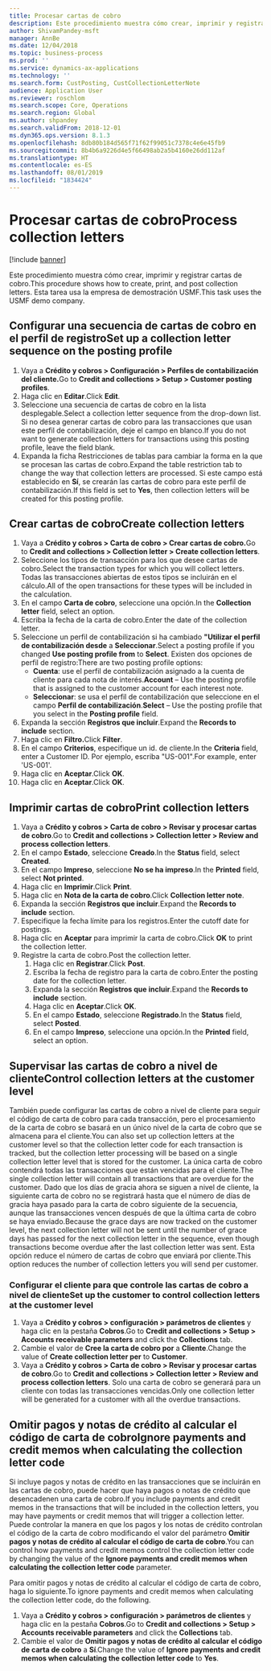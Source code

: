 ```yaml
---
title: Procesar cartas de cobro
description: Este procedimiento muestra cómo crear, imprimir y registrar cartas de cobro.
author: ShivamPandey-msft
manager: AnnBe
ms.date: 12/04/2018
ms.topic: business-process
ms.prod: ''
ms.service: dynamics-ax-applications
ms.technology: ''
ms.search.form: CustPosting, CustCollectionLetterNote
audience: Application User
ms.reviewer: roschlom
ms.search.scope: Core, Operations
ms.search.region: Global
ms.author: shpandey
ms.search.validFrom: 2018-12-01
ms.dyn365.ops.version: 8.1.3
ms.openlocfilehash: 8db80b184d565f71f62f99051c7378c4e6e45fb9
ms.sourcegitcommit: 8b4b6a9226d4e5f66498ab2a5b4160e26dd112af
ms.translationtype: HT
ms.contentlocale: es-ES
ms.lasthandoff: 08/01/2019
ms.locfileid: "1834424"
---
```

# <a name="process-collection-letters"></a><span data-ttu-id="596e6-103">Procesar cartas de cobro</span><span class="sxs-lookup"><span data-stu-id="596e6-103">Process collection letters</span></span>

[!include [banner](../../includes/banner.md)]

<span data-ttu-id="596e6-104">Este procedimiento muestra cómo crear, imprimir y registrar cartas de cobro.</span><span class="sxs-lookup"><span data-stu-id="596e6-104">This procedure shows how to create, print, and post collection letters.</span></span> <span data-ttu-id="596e6-105">Esta tarea usa la empresa de demostración USMF.</span><span class="sxs-lookup"><span data-stu-id="596e6-105">This task uses the USMF demo company.</span></span>

## <a name="set-up-a-collection-letter-sequence-on-the-posting-profile"></a><span data-ttu-id="596e6-106">Configurar una secuencia de cartas de cobro en el perfil de registro</span><span class="sxs-lookup"><span data-stu-id="596e6-106">Set up a collection letter sequence on the posting profile</span></span>
1. <span data-ttu-id="596e6-107">Vaya a **Crédito y cobros > Configuración > Perfiles de contabilización del cliente.**</span><span class="sxs-lookup"><span data-stu-id="596e6-107">Go to **Credit and collections > Setup > Customer posting profiles**.</span></span>
2. <span data-ttu-id="596e6-108">Haga clic en **Editar**.</span><span class="sxs-lookup"><span data-stu-id="596e6-108">Click **Edit**.</span></span>
3. <span data-ttu-id="596e6-109">Seleccione una secuencia de cartas de cobro en la lista desplegable.</span><span class="sxs-lookup"><span data-stu-id="596e6-109">Select a collection letter sequence from the drop-down list.</span></span> <span data-ttu-id="596e6-110">Si no desea generar cartas de cobro para las transacciones que usan este perfil de contabilización, deje el campo en blanco.</span><span class="sxs-lookup"><span data-stu-id="596e6-110">If you do not want to generate collection letters for transactions using this posting profile, leave the field blank.</span></span>  
4. <span data-ttu-id="596e6-111">Expanda la ficha Restricciones de tablas para cambiar la forma en la que se procesan las cartas de cobro.</span><span class="sxs-lookup"><span data-stu-id="596e6-111">Expand the table restriction tab to change the way that collection letters are processed.</span></span> <span data-ttu-id="596e6-112">Si este campo está establecido en **Sí**, se crearán las cartas de cobro para este perfil de contabilización.</span><span class="sxs-lookup"><span data-stu-id="596e6-112">If this field is set to **Yes**, then collection letters will be created for this posting profile.</span></span>  

## <a name="create-collection-letters"></a><span data-ttu-id="596e6-113">Crear cartas de cobro</span><span class="sxs-lookup"><span data-stu-id="596e6-113">Create collection letters</span></span>
1. <span data-ttu-id="596e6-114">Vaya a **Crédito y cobros > Carta de cobro > Crear cartas de cobro.**</span><span class="sxs-lookup"><span data-stu-id="596e6-114">Go to **Credit and collections > Collection letter > Create collection letters**.</span></span>
2. <span data-ttu-id="596e6-115">Seleccione los tipos de transacción para los que desee cartas de cobro.</span><span class="sxs-lookup"><span data-stu-id="596e6-115">Select the transaction types for which you will collect letters.</span></span> <span data-ttu-id="596e6-116">Todas las transacciones abiertas de estos tipos se incluirán en el cálculo.</span><span class="sxs-lookup"><span data-stu-id="596e6-116">All of the open transactions for these types will be included in the calculation.</span></span>  
2. <span data-ttu-id="596e6-117">En el campo **Carta de cobro**, seleccione una opción.</span><span class="sxs-lookup"><span data-stu-id="596e6-117">In the **Collection letter** field, select an option.</span></span>
3. <span data-ttu-id="596e6-118">Escriba la fecha de la carta de cobro.</span><span class="sxs-lookup"><span data-stu-id="596e6-118">Enter the date of the collection letter.</span></span>
4. <span data-ttu-id="596e6-119">Seleccione un perfil de contabilización si ha cambiado **"Utilizar el perfil de contabilización desde** a **Seleccionar**.</span><span class="sxs-lookup"><span data-stu-id="596e6-119">Select a posting profile if you changed **Use posting profile from** to **Select**.</span></span> <span data-ttu-id="596e6-120">Existen dos opciones de perfil de registro:</span><span class="sxs-lookup"><span data-stu-id="596e6-120">There are two posting profile options:</span></span>   
   - <span data-ttu-id="596e6-121">**Cuenta**: use el perfil de contabilización asignado a la cuenta de cliente para cada nota de interés.</span><span class="sxs-lookup"><span data-stu-id="596e6-121">**Account** – Use the posting profile that is assigned to the customer account for each interest note.</span></span>   
   - <span data-ttu-id="596e6-122">**Seleccionar**: se usa el perfil de contabilización que seleccione en el campo **Perfil de contabilización**.</span><span class="sxs-lookup"><span data-stu-id="596e6-122">**Select** – Use the posting profile that you select in the **Posting profile** field.</span></span>  
5. <span data-ttu-id="596e6-123">Expanda la sección **Registros que incluir**.</span><span class="sxs-lookup"><span data-stu-id="596e6-123">Expand the **Records to include** section.</span></span>
6. <span data-ttu-id="596e6-124">Haga clic en **Filtro.**</span><span class="sxs-lookup"><span data-stu-id="596e6-124">Click **Filter**.</span></span>
7. <span data-ttu-id="596e6-125">En el campo **Criterios**, especifique un id. de cliente.</span><span class="sxs-lookup"><span data-stu-id="596e6-125">In the **Criteria** field, enter a Customer ID.</span></span> <span data-ttu-id="596e6-126">Por ejemplo, escriba "US-001".</span><span class="sxs-lookup"><span data-stu-id="596e6-126">For example, enter 'US-001'.</span></span>
8. <span data-ttu-id="596e6-127">Haga clic en **Aceptar**.</span><span class="sxs-lookup"><span data-stu-id="596e6-127">Click **OK**.</span></span>
9. <span data-ttu-id="596e6-128">Haga clic en **Aceptar**.</span><span class="sxs-lookup"><span data-stu-id="596e6-128">Click **OK**.</span></span>

## <a name="print-collection-letters"></a><span data-ttu-id="596e6-129">Imprimir cartas de cobro</span><span class="sxs-lookup"><span data-stu-id="596e6-129">Print collection letters</span></span>
1. <span data-ttu-id="596e6-130">Vaya a **Crédito y cobros > Carta de cobro > Revisar y procesar cartas de cobro**.</span><span class="sxs-lookup"><span data-stu-id="596e6-130">Go to **Credit and collections > Collection letter > Review and process collection letters**.</span></span>
2. <span data-ttu-id="596e6-131">En el campo **Estado**, seleccione **Creado**.</span><span class="sxs-lookup"><span data-stu-id="596e6-131">In the **Status** field, select **Created**.</span></span>
3. <span data-ttu-id="596e6-132">En el campo **Impreso**, seleccione **No se ha impreso**.</span><span class="sxs-lookup"><span data-stu-id="596e6-132">In the **Printed** field, select **Not printed**.</span></span>
4. <span data-ttu-id="596e6-133">Haga clic en **Imprimir**.</span><span class="sxs-lookup"><span data-stu-id="596e6-133">Click **Print**.</span></span>
5. <span data-ttu-id="596e6-134">Haga clic en **Nota de la carta de cobro**.</span><span class="sxs-lookup"><span data-stu-id="596e6-134">Click **Collection letter note**.</span></span>
6. <span data-ttu-id="596e6-135">Expanda la sección **Registros que incluir**.</span><span class="sxs-lookup"><span data-stu-id="596e6-135">Expand the **Records to include** section.</span></span>
7. <span data-ttu-id="596e6-136">Especifique la fecha límite para los registros.</span><span class="sxs-lookup"><span data-stu-id="596e6-136">Enter the cutoff date for postings.</span></span>
8. <span data-ttu-id="596e6-137">Haga clic en **Aceptar** para imprimir la carta de cobro.</span><span class="sxs-lookup"><span data-stu-id="596e6-137">Click **OK** to print the collection letter.</span></span>
9. <span data-ttu-id="596e6-138">Registre la carta de cobro.</span><span class="sxs-lookup"><span data-stu-id="596e6-138">Post the collection letter.</span></span>
   1. <span data-ttu-id="596e6-139">Haga clic en **Registrar**.</span><span class="sxs-lookup"><span data-stu-id="596e6-139">Click **Post**.</span></span>
   2. <span data-ttu-id="596e6-140">Escriba la fecha de registro para la carta de cobro.</span><span class="sxs-lookup"><span data-stu-id="596e6-140">Enter the posting date for the collection letter.</span></span>
   3. <span data-ttu-id="596e6-141">Expanda la sección **Registros que incluir**.</span><span class="sxs-lookup"><span data-stu-id="596e6-141">Expand the **Records to include** section.</span></span>
   4. <span data-ttu-id="596e6-142">Haga clic en **Aceptar**.</span><span class="sxs-lookup"><span data-stu-id="596e6-142">Click **OK**.</span></span>
   5. <span data-ttu-id="596e6-143">En el campo **Estado**, seleccione **Registrado**.</span><span class="sxs-lookup"><span data-stu-id="596e6-143">In the **Status** field, select **Posted**.</span></span>
   6. <span data-ttu-id="596e6-144">En el campo **Impreso**, seleccione una opción.</span><span class="sxs-lookup"><span data-stu-id="596e6-144">In the **Printed** field, select an option.</span></span>

## <a name="control-collection-letters-at-the-customer-level"></a><span data-ttu-id="596e6-145">Supervisar las cartas de cobro a nivel de cliente</span><span class="sxs-lookup"><span data-stu-id="596e6-145">Control collection letters at the customer level</span></span>
<span data-ttu-id="596e6-146">También puede configurar las cartas de cobro a nivel de cliente para seguir el código de carta de cobro para cada transacción, pero el procesamiento de la carta de cobro se basará en un único nivel de la carta de cobro que se almacena para el cliente.</span><span class="sxs-lookup"><span data-stu-id="596e6-146">You can also set up collection letters at the customer level so that the collection letter code for each transaction is tracked, but the collection letter processing will be based on a single collection letter level that is stored for the customer.</span></span> <span data-ttu-id="596e6-147">La única carta de cobro contendrá todas las transacciones que están vencidas para el cliente.</span><span class="sxs-lookup"><span data-stu-id="596e6-147">The single collection letter will contain all transactions that are overdue for the customer.</span></span> <span data-ttu-id="596e6-148">Dado que los días de gracia ahora se siguen a nivel de cliente, la siguiente carta de cobro no se registrará hasta que el número de días de gracia haya pasado para la carta de cobro siguiente de la secuencia, aunque las transacciones vencen después de que la última carta de cobro se haya enviado.</span><span class="sxs-lookup"><span data-stu-id="596e6-148">Because the grace days are now tracked on the customer level, the next collection letter will not be sent until the number of grace days has passed for the next collection letter in the sequence, even though transactions become overdue after the last collection letter was sent.</span></span> <span data-ttu-id="596e6-149">Esta opción reduce el número de cartas de cobro que enviará por cliente.</span><span class="sxs-lookup"><span data-stu-id="596e6-149">This option reduces the number of collection letters you will send per customer.</span></span> 

### <a name="set-up-the-customer-to-control-collection-letters-at-the-customer-level"></a><span data-ttu-id="596e6-150">Configurar el cliente para que controle las cartas de cobro a nivel de cliente</span><span class="sxs-lookup"><span data-stu-id="596e6-150">Set up the customer to control collection letters at the customer level</span></span>
1.  <span data-ttu-id="596e6-151">Vaya a **Crédito y cobros > configuración > parámetros de clientes** y haga clic en la pestaña **Cobros**.</span><span class="sxs-lookup"><span data-stu-id="596e6-151">Go to **Credit and collections > Setup > Accounts receivable parameters** and click the **Collections** tab.</span></span> 
2.  <span data-ttu-id="596e6-152">Cambie el valor de **Cree la carta de cobro por** a **Cliente**.</span><span class="sxs-lookup"><span data-stu-id="596e6-152">Change the value of **Create collection letter per** to **Customer**.</span></span> 
3.  <span data-ttu-id="596e6-153">Vaya a **Crédito y cobros > Carta de cobro > Revisar y procesar cartas de cobro**.</span><span class="sxs-lookup"><span data-stu-id="596e6-153">Go to **Credit and collections > Collection letter > Review and process collection letters**.</span></span> <span data-ttu-id="596e6-154">Solo una carta de cobro se generará para un cliente con todas las transacciones vencidas.</span><span class="sxs-lookup"><span data-stu-id="596e6-154">Only one collection letter will be generated for a customer with all the overdue transactions.</span></span>

## <a name="ignore-payments-and-credit-memos-when-calculating-the-collection-letter-code"></a><span data-ttu-id="596e6-155">Omitir pagos y notas de crédito al calcular el código de carta de cobro</span><span class="sxs-lookup"><span data-stu-id="596e6-155">Ignore payments and credit memos when calculating the collection letter code</span></span>
<span data-ttu-id="596e6-156">Si incluye pagos y notas de crédito en las transacciones que se incluirán en las cartas de cobro, puede hacer que haya pagos o notas de crédito que desencadenen una carta de cobro.</span><span class="sxs-lookup"><span data-stu-id="596e6-156">If you include payments and credit memos in the transactions that will be included in the collection letters, you may have payments or credit memos that will trigger a collection letter.</span></span> <span data-ttu-id="596e6-157">Puede controlar la manera en que los pagos y los notas de crédito controlan el código de la carta de cobro modificando el valor del parámetro **Omitir pagos y notas de crédito al calcular el código de carta de cobro**.</span><span class="sxs-lookup"><span data-stu-id="596e6-157">You can control how payments and credit memos control the collection letter code by changing the value of the **Ignore payments and credit memos when calculating the collection letter code** parameter.</span></span> 

<span data-ttu-id="596e6-158">Para omitir pagos y notas de crédito al calcular el código de carta de cobro, haga lo siguiente.</span><span class="sxs-lookup"><span data-stu-id="596e6-158">To ignore payments and credit memos when calculating the collection letter code, do the following.</span></span>
1. <span data-ttu-id="596e6-159">Vaya a **Crédito y cobros > configuración > parámetros de clientes** y haga clic en la pestaña **Cobros**.</span><span class="sxs-lookup"><span data-stu-id="596e6-159">Go to **Credit and collections > Setup > Accounts receivable parameters** and click the **Collections** tab.</span></span> 
2. <span data-ttu-id="596e6-160">Cambie el valor de **Omitir pagos y notas de crédito al calcular el código de carta de cobro** a **Sí**.</span><span class="sxs-lookup"><span data-stu-id="596e6-160">Change the value of **Ignore payments and credit memos when calculating the collection letter code** to **Yes**.</span></span>
